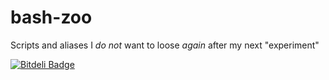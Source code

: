 bash-zoo
========

Scripts and aliases I *do not* want to loose *again* after my next "experiment"

[![Bitdeli Badge](https://d2weczhvl823v0.cloudfront.net/etoccalino/bash-zoo/trend.png)](https://bitdeli.com/free "Bitdeli Badge")
